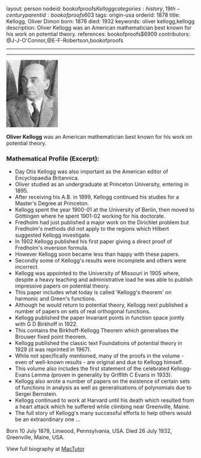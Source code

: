 layout: person
nodeid: bookofproofs$Kellogg
categories: history,19th-century
parentid: bookofproofs$603
tags: origin-usa
orderid: 1878
title: Kellogg, Oliver Dimon
born: 1878
died: 1932
keywords: oliver kellogg,kellogg
description: Oliver Kellogg was an American mathematician best known for his work on potential theory.
references: bookofproofs$6909
contributors: @J-J-O'Connor,@E-F-Robertson,bookofproofs

---



---

![Kellogg.jpg](https://github.com/bookofproofs/bookofproofs.github.io/blob/main/_sources/_assets/images/portraits/Kellogg.jpg?raw=true)

**Oliver Kellogg** was an American mathematician best known for his work on potential theory.

### Mathematical Profile (Excerpt):
* Day Otis Kellogg was also important as the American editor of Encyclopaedia Britannica.
* Oliver studied as an undergraduate at Princeton University, entering in 1895.
* After receiving his A.B. in 1899, Kellogg continued his studies for a Master's Degree at Princeton.
* Kellogg spent the year 1900-01 at the University of Berlin, then moved to Göttingen where he spent 1901-02 working for his doctorate.
* Fredholm had just published a major work on the Dirichlet problem but Fredholm's methods did not apply to the regions which Hilbert suggested Kellogg investigate.
* In 1902 Kellogg published his first paper giving a direct proof of Fredholm's inversion formula.
* However Kellogg soon became less than happy with these papers.
* Secondly some of Kellogg's results were incomplete and others were incorrect.
* Kellogg was appointed to the University of Missouri in 1905 where, despite a heavy teaching and administrative load he was able to publish impressive papers on potential theory.
* This paper includes what today is called 'Kellogg's theorem' on harmonic and Green's functions.
* Although he would return to potential theory, Kellogg next published a number of papers on sets of real orthogonal functions.
* Kellogg published the paper Invariant points in function space  jointly with G D Birkhoff in 1922.
* This contains the Birkhoff-Kellogg Theorem which generalises the Brouwer fixed point theorem.
* Kellogg published the classic text Foundations of potential theory  in 1929 (it was reprinted in 1967).
* While not specifically mentioned, many of the proofs in the volume - even of well-known results - are original and due to Kellogg himself.
* This volume also includes the first statement of the celebrated Kellogg-Evans Lemma (proven in generality by Griffith C Evans in 1933).
* Kellogg also wrote a number of papers on the existence of certain sets of functions in analysis as well as generalisations of polynomials due to Sergei Bernstein.
* Kellogg continued to work at Harvard until his death which resulted from a heart attack which he suffered while climbing near Greenville, Maine.
* The full story of Kellogg's many successful efforts to help others would be an extraordinary one ...

Born 10 July 1878, Linwood, Pennsylvania, USA. Died 26 July 1932, Greenville, Maine, USA.

View full biography at [MacTutor](https://mathshistory.st-andrews.ac.uk/Biographies/Kellogg/)
